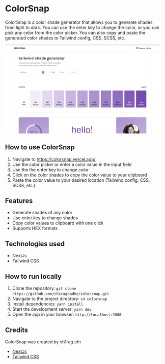 # ColorSnap

ColorSnap is a color shade generator that allows you to generate shades from light to dark. You can use the enter key to change the color, or you can pick any color from the color picker. You can also copy and paste the generated color shades to Tailwind config, CSS, SCSS, etc.

![ColorSnap Screenshot](/public/screenshot.png)

## How to use ColorSnap

1. Navigate to https://colorsnap.vercel.app/
2. Use the color picker or enter a color value in the input field
3. Use the the enter key to change color
4. Click on the color shades to copy the color value to your clipboard
5. Paste the color value to your desired location (Tailwind config, CSS, SCSS, etc.)

## Features

- Generate shades of any color
- Use enter key to change shades
- Copy color values to clipboard with one click
- Supports HEX formats

## Technologies used

- NextJs
- Tailwind CSS

## How to run locally

1. Clone the repository: `git clone https://github.com/chiragbadhe/colorsnap.git`
2. Navigate to the project directory: `cd colorsnap`
3. Install dependencies: `yarn install`
4. Start the development server: `yarn dev`
5. Open the app in your browser: `http://localhost:3000`

## Credits

ColorSnap was created by ch1rag.eth 

- [NextJs](https://nextjs.org/)
- [Tailwind CSS](https://tailwindcss.com/)
